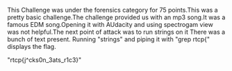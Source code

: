 This Challenge was under the forensics category for 75 points.This was a pretty basic challenge.The challenge provided us with an mp3 song.It was a famous EDM song.Opening it with AUdacity and using spectrogam view was not helpful.The next point of attack was to run strings on it There was a bunch of text present. Running "strings" and piping it with "grep rtcp{" displays the flag.

"rtcp{j^cks0n_3ats_r1c3}"